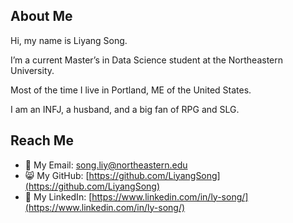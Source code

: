 ## About Me

Hi, my name is Liyang Song.

I’m a current Master’s in Data Science student at the Northeastern University.

Most of the time I live in Portland, ME of the United States.

I am an INFJ, a husband, and a big fan of RPG and SLG.

## Reach Me

- 📧 My Email: [song.liy@northeastern.edu](mailto:song.liy@northeastern.edu)
- 😸 My GitHub: [https://github.com/LiyangSong](https://github.com/LiyangSong)
- 💼 My LinkedIn: [https://www.linkedin.com/in/ly-song/](https://www.linkedin.com/in/ly-song/)
